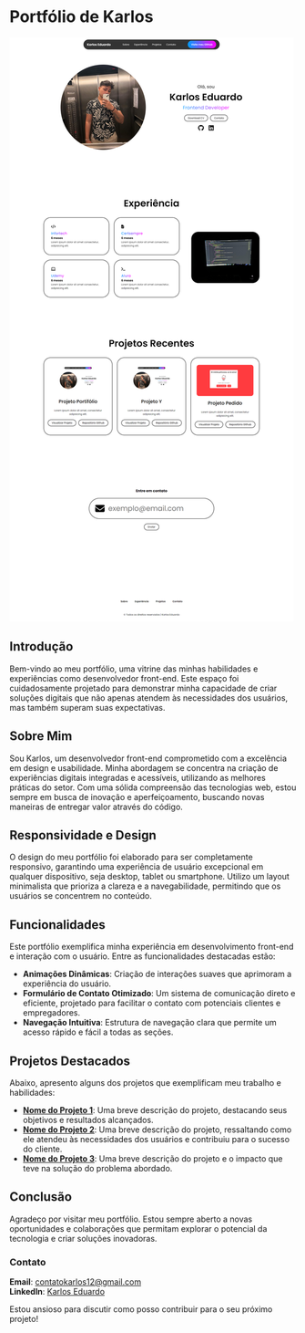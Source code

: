 # Portfólio de Karlos

![Captura do Projeto](assets/images/imagens_projetos/print-projeto.png)

## Introdução

Bem-vindo ao meu portfólio, uma vitrine das minhas habilidades e experiências como desenvolvedor front-end. Este espaço foi cuidadosamente projetado para demonstrar minha capacidade de criar soluções digitais que não apenas atendem às necessidades dos usuários, mas também superam suas expectativas.

## Sobre Mim

Sou Karlos, um desenvolvedor front-end comprometido com a excelência em design e usabilidade. Minha abordagem se concentra na criação de experiências digitais integradas e acessíveis, utilizando as melhores práticas do setor. Com uma sólida compreensão das tecnologias web, estou sempre em busca de inovação e aperfeiçoamento, buscando novas maneiras de entregar valor através do código.

## Responsividade e Design

O design do meu portfólio foi elaborado para ser completamente responsivo, garantindo uma experiência de usuário excepcional em qualquer dispositivo, seja desktop, tablet ou smartphone. Utilizo um layout minimalista que prioriza a clareza e a navegabilidade, permitindo que os usuários se concentrem no conteúdo.

## Funcionalidades

Este portfólio exemplifica minha experiência em desenvolvimento front-end e interação com o usuário. Entre as funcionalidades destacadas estão:

- **Animações Dinâmicas**: Criação de interações suaves que aprimoram a experiência do usuário.
- **Formulário de Contato Otimizado**: Um sistema de comunicação direto e eficiente, projetado para facilitar o contato com potenciais clientes e empregadores.
- **Navegação Intuitiva**: Estrutura de navegação clara que permite um acesso rápido e fácil a todas as seções.

## Projetos Destacados

Abaixo, apresento alguns dos projetos que exemplificam meu trabalho e habilidades:

- **[Nome do Projeto 1](link-do-projeto-1)**: Uma breve descrição do projeto, destacando seus objetivos e resultados alcançados.
- **[Nome do Projeto 2](link-do-projeto-2)**: Uma breve descrição do projeto, ressaltando como ele atendeu às necessidades dos usuários e contribuiu para o sucesso do cliente.
- **[Nome do Projeto 3](link-do-projeto-3)**: Uma breve descrição do projeto e o impacto que teve na solução do problema abordado.

## Conclusão

Agradeço por visitar meu portfólio. Estou sempre aberto a novas oportunidades e colaborações que permitam explorar o potencial da tecnologia e criar soluções inovadoras. 

### Contato

**Email**: [contatokarlos12@gmail.com](mailto:contatokarlos12@gmail.com)  
**LinkedIn**: [Karlos Eduardo](https://www.linkedin.com/in/karlos-eduardo-414016253/)

Estou ansioso para discutir como posso contribuir para o seu próximo projeto!

